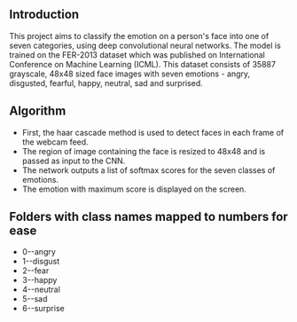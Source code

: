 ## Introduction

This project aims to classify the emotion on a person's face into one of seven categories, using deep convolutional neural networks. The model is trained on the FER-2013 dataset which was published on International Conference on Machine Learning (ICML). This dataset consists of 35887 grayscale, 48x48 sized face images with seven emotions - angry, disgusted, fearful, happy, neutral, sad and surprised.

## Algorithm

- First, the haar cascade method is used to detect faces in each frame of the webcam feed.
- The region of image containing the face is resized to 48x48 and is passed as input to the CNN.
- The network outputs a list of softmax scores for the seven classes of emotions.
- The emotion with maximum score is displayed on the screen.

## Folders with class names mapped to numbers for ease

- 0--angry
- 1--disgust
- 2--fear
- 3--happy
- 4--neutral
- 5--sad
- 6--surprise

